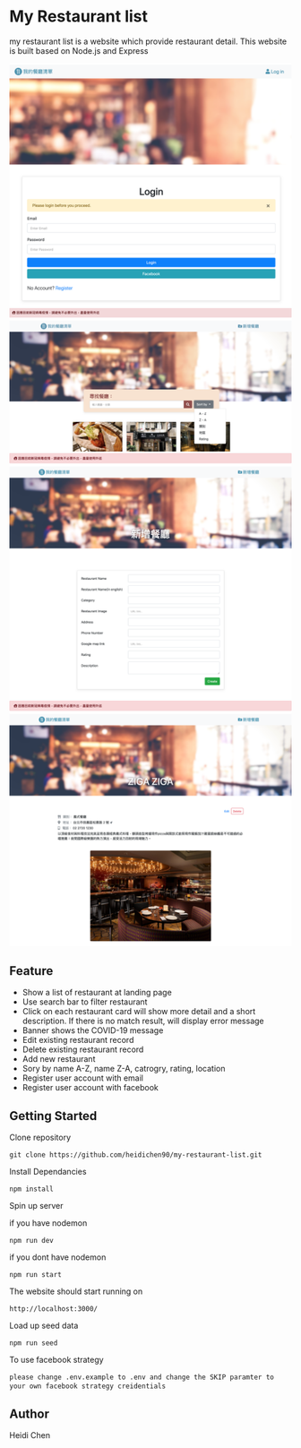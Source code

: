 # My Restaurant list

my restaurant list is a website which provide restaurant detail. This website is built based on Node.js and Express

![](images/my-restaurant-list4.png)
![](images/my-restaurant-list1.png)
![](images/my-restaurant-list2.png)
![](images/my-restaurant-list3.png)

## Feature

- Show a list of restaurant at landing page
- Use search bar to filter restaurant
- Click on each restaurant card will show more detail and a short description. If there is no match result, will display error message
- Banner shows the COVID-19 message
- Edit existing restaurant record
- Delete existing restaurant record
- Add new restaurant
- Sory by name A-Z, name Z-A, catrogry, rating, location
- Register user account with email
- Register user account with facebook

## Getting Started

Clone repository

    git clone https://github.com/heidichen90/my-restaurant-list.git

Install Dependancies

    npm install

Spin up server

if you have nodemon

    npm run dev

if you dont have nodemon

    npm run start

The website should start running on

    http://localhost:3000/

Load up seed data

    npm run seed

To use facebook strategy

    please change .env.example to .env and change the SKIP paramter to your own facebook strategy creidentials

## Author

Heidi Chen
